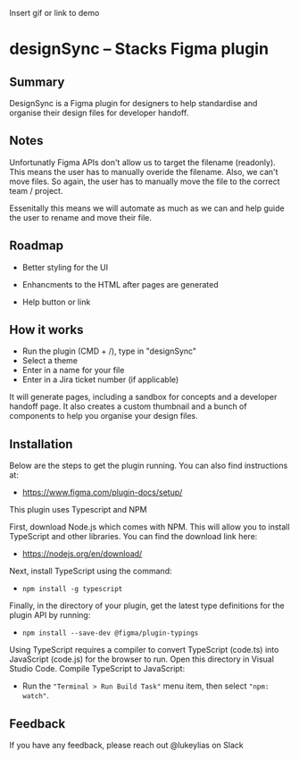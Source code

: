 Insert gif or link to demo


# designSync – Stacks Figma plugin
## Summary
DesignSync is a Figma plugin for designers to help standardise and organise their design files for developer handoff.

## Notes

Unfortunatly Figma APIs don't allow us to target the filename (readonly). This means the user has to manually overide the filename.
Also, we can't move files. So again, the user has to manually move the file to the correct team / project.

Essenitally this means we will automate as much as we can and help guide the user to rename and move their file.


## Roadmap

- Better styling for the UI

- Enhancments to the HTML after pages are generated

- Help button or link


## How it works

- Run the plugin (CMD + /), type in "designSync"
- Select a theme
- Enter in a name for your file
- Enter in a Jira ticket number (if applicable)

It will generate pages, including a sandbox for concepts and a developer handoff page. It also creates a custom thumbnail and a bunch of components to help you organise your design files.

## Installation

Below are the steps to get the plugin running. You can also find instructions at:

- https://www.figma.com/plugin-docs/setup/

This plugin uses Typescript and NPM

First, download Node.js which comes with NPM. This will allow you to install TypeScript and other libraries. You can find the download link here:

- https://nodejs.org/en/download/

Next, install TypeScript using the command:

- ``npm install -g typescript``

Finally, in the directory of your plugin, get the latest type definitions for the plugin API by running:

- ``npm install --save-dev @figma/plugin-typings``


Using TypeScript requires a compiler to convert TypeScript (code.ts) into JavaScript (code.js) for the browser to run.
Open this directory in Visual Studio Code.
Compile TypeScript to JavaScript: 
- Run the ```"Terminal > Run Build Task"``` menu item, then select ``"npm: watch"``.

    
## Feedback

If you have any feedback, please reach out @lukeylias on Slack

